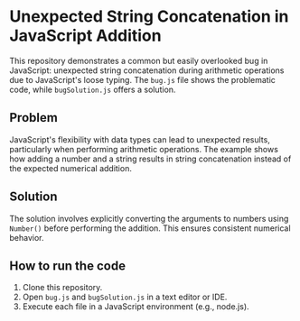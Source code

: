 # Unexpected String Concatenation in JavaScript Addition

This repository demonstrates a common but easily overlooked bug in JavaScript: unexpected string concatenation during arithmetic operations due to JavaScript's loose typing. The `bug.js` file shows the problematic code, while `bugSolution.js` offers a solution.

## Problem

JavaScript's flexibility with data types can lead to unexpected results, particularly when performing arithmetic operations. The example shows how adding a number and a string results in string concatenation instead of the expected numerical addition.

## Solution

The solution involves explicitly converting the arguments to numbers using `Number()` before performing the addition. This ensures consistent numerical behavior.

## How to run the code

1. Clone this repository.
2. Open `bug.js` and `bugSolution.js` in a text editor or IDE.
3. Execute each file in a JavaScript environment (e.g., node.js).